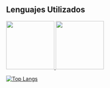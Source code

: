 ## Lenguajes Utilizados
<p align="left">
  <a href="https://wakatime.com/@rodrigonavas">
    <img height = "130" src="https://github-readme-stats.vercel.app/api/wakatime?username=rodrigonavas&theme=prussian"/>
  </a>
  <a href="https://github.com/anuraghazra/convoychat">
    <img height = "130" src="https://github-readme-stats.vercel.app/api/top-langs/?username=rodrigonavas&hide=css,html&langs_count=10&theme=prussian&layout=compact" />
  </a>
 
[![Top Langs](https://github-readme-stats.vercel.app/api/top-langs/?username=TatoBig)](https://github.com/anuraghazra/github-readme-stats)

